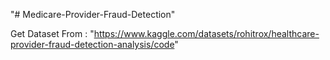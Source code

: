 "# Medicare-Provider-Fraud-Detection" 

Get Dataset From : "https://www.kaggle.com/datasets/rohitrox/healthcare-provider-fraud-detection-analysis/code"

